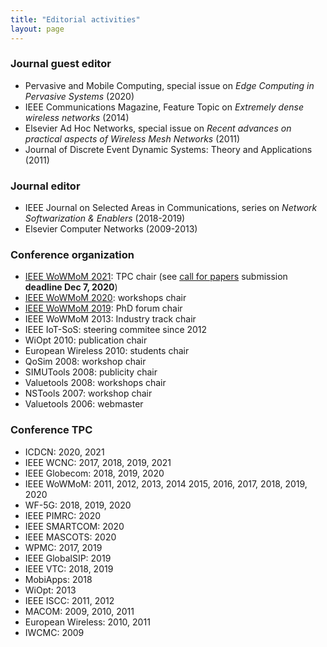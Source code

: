 ```yaml
---
title: "Editorial activities"
layout: page
---
```


### Journal guest editor

- Pervasive and Mobile Computing, special issue on _Edge Computing in Pervasive Systems_ (2020)
- IEEE Communications Magazine, Feature Topic on _Extremely dense wireless networks_ (2014)
- Elsevier Ad Hoc Networks, special issue on _Recent advances on practical aspects of Wireless Mesh Networks_ (2011)
- Journal of Discrete Event Dynamic Systems: Theory and Applications (2011)

### Journal editor

- IEEE Journal on Selected Areas in Communications, series on _Network Softwarization & Enablers_ (2018-2019)
- Elsevier Computer Networks (2009-2013)

### Conference organization

- [IEEE WoWMoM 2021](http://wowmom2021.iit.cnr.it/): TPC chair (see [call for papers](http://wowmom2021.iit.cnr.it/call_for_papers.html) submission **deadline Dec 7, 2020**)
- [IEEE WoWMoM 2020](http://www.cs.ucc.ie/wowmom2020/): workshops chair
- [IEEE WoWMoM 2019](http://cs.ucf.edu/wowmom2019/):
  PhD forum chair
- IEEE WoWMoM 2013: Industry track chair
- IEEE IoT-SoS: steering commitee since 2012
- WiOpt 2010: publication chair
- European Wireless 2010: students chair
- QoSim 2008: workshop chair
- SIMUTools 2008: publicity chair
- Valuetools 2008: workshops chair
- NSTools 2007: workshop chair
- Valuetools 2006: webmaster

### Conference TPC

- ICDCN: 2020, 2021
- IEEE WCNC: 2017, 2018, 2019, 2021
- IEEE Globecom: 2018, 2019, 2020
- IEEE WoWMoM: 2011, 2012, 2013, 2014 2015, 2016, 2017, 2018, 2019, 2020
- WF-5G: 2018, 2019, 2020
- IEEE PIMRC: 2020
- IEEE SMARTCOM: 2020
- IEEE MASCOTS: 2020
- WPMC: 2017, 2019
- IEEE GlobalSIP: 2019
- IEEE VTC: 2018, 2019
- MobiApps: 2018
- WiOpt: 2013
- IEEE ISCC: 2011, 2012
- MACOM: 2009, 2010, 2011
- European Wireless: 2010, 2011
- IWCMC: 2009
